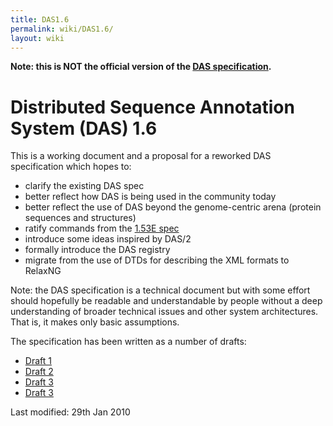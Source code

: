 ```yaml
---
title: DAS1.6
permalink: wiki/DAS1.6/
layout: wiki
---
```


**Note: this is NOT the official version of the [DAS
specification](http://biodas.org/documents/spec.html).**

Distributed Sequence Annotation System (DAS) 1.6
================================================

This is a working document and a proposal for a reworked DAS
specification which hopes to:

-   clarify the existing DAS spec
-   better reflect how DAS is being used in the community today
-   better reflect the use of DAS beyond the genome-centric arena
    (protein sequences and structures)
-   ratify commands from the [1.53E
    spec](http://www.dasregistry.org/spec_1.53E.jsp)
-   introduce some ideas inspired by DAS/2
-   formally introduce the DAS registry
-   migrate from the use of DTDs for describing the XML formats to
    RelaxNG

Note: the DAS specification is a technical document but with some effort
should hopefully be readable and understandable by people without a deep
understanding of broader technical issues and other system
architectures. That is, it makes only basic assumptions.

The specification has been written as a number of drafts:

-   [Draft 1](http://www.ebi.ac.uk/~aj/1.6_draft1/documents/spec.html)
-   [Draft 2](http://www.ebi.ac.uk/~aj/1.6_draft2/documents/spec.html)
-   [Draft 3](http://www.ebi.ac.uk/~aj/1.6_draft3/documents/spec.html)
-   [Draft 3](http://www.ebi.ac.uk/~aj/1.6_draft5/documents/spec.html)

Last modified: 29th Jan 2010
